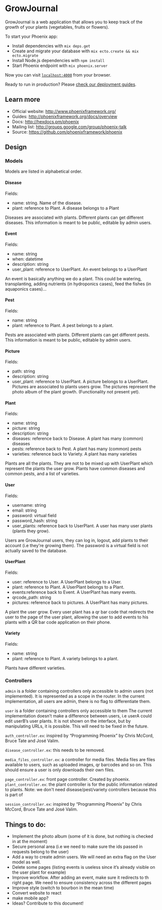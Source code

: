 # GrowJournal

GrowJournal is a web application that allows you to keep track
of the growth of your plants (vegetables, fruits or flowers).

To start your Phoenix app:

  * Install dependencies with `mix deps.get`
  * Create and migrate your database with `mix ecto.create && mix ecto.migrate`
  * Install Node.js dependencies with `npm install`
  * Start Phoenix endpoint with `mix phoenix.server`

Now you can visit [`localhost:4000`](http://localhost:4000) from your browser.

Ready to run in production? Please [check our deployment guides](http://www.phoenixframework.org/docs/deployment).

## Learn more

  * Official website: http://www.phoenixframework.org/
  * Guides: http://phoenixframework.org/docs/overview
  * Docs: http://hexdocs.pm/phoenix
  * Mailing list: http://groups.google.com/group/phoenix-talk
  * Source: https://github.com/phoenixframework/phoenix

## Design

### Models
Models are listed in alphabetical order.

#### Disease
Fields:
 * name: string. Name of the disease.
 * plant:  reference to Plant. A disease belongs to a Plant

Diseases are associated with plants. Different plants can get different
diseases. This information is meant to be public, editable by admin users.

#### Event
Fields:
 * name: string
 * when: datetime
 * description: string
 * user_plant: reference to UserPlant. An event belongs to a UserPlant

An event is basically anything we do a plant. This could be watering,
transplanting, adding nutrients (in hydroponics cases), feed the fishes
(in aquaponics cases)...

#### Pest
Fields:
 * name: string
 * plant: reference to Plant. A pest belongs to a plant.

Pests are associated with plants. Different plants can get different pests.
This information is meant to be public, editable by admin users.

#### Picture
Fields:
* path: string
* description: string
* user_plant: reference to UserPlant. A picture belongs to a UserPlant.
Pictures are associated to plants users grow. The pictures represent the photo
album of the plant growth. (Functionality not present yet).

#### Plant
Fields:
 * name: string
 * picture: string
 * description: string
 * diseases: reference back to Disease. A plant has many (common) diseases
 * pests: reference back to Pest. A plant has many (common) pests
 * varieties: reference back to Variety. A plant has many varieties

Plants are all the plants. They are not to be mixed up with UserPlant which
represent the plants the user grow. Plants have common diseases and common
pests, and a list of varieties.

#### User
Fields:
 * username: string
 * email: string
 * password: virtual field
 * password_hash: string
 * user_plants: reference back to UserPlant. A user has many user plants
   (plants they grow).

Users are GrowJournal users, they can log in, logout,
add plants to their account (i.e they're growing them).
The password is a virtual field is not actually saved to the database.

#### UserPlant
Fields:
 * user: reference to User. A UserPlant belongs to a User.
 * plant: reference to Plant. A UserPlant belongs to a Plant.
 * events:reference back to Event. A UserPlant has many events.
 * qrcode_path: string
 * pictures: reference back to pictures. A UserPlant has many pictures.

A plant the user grow. Every user plant has a qr bar code that redirects
the user to the page of the user plant, allowing the user to add events
to his plants with a QR bar code application on their phone.

#### Variety
Fields:
 * name: string
 * plant: reference to Plant. A variety belongs to a plant.

Plants have different varieties.


### Controllers

`admin` is a folder containing controllers only accessible to admin users (not implemented).
It is represented as a scope in the router.
In the current implementation, all users are admin, there is no flag to differentiate them.

`user` is a folder containing controllers only accessible to them
The current implementation doesn’t make a difference between users,
i.e userA could edit userB’s user plants. It is not shown on the interface, but by manipulating
URLs, it is possible. This will need to be fixed in the future.

`auth_controller.ex`: inspired by “Programming Phoenix” by Chris McCord, Bruce Tate and José Valim.

`disease_controller.ex`: this needs to be removed.

`media_files_controller.ex`: a controller for media files. Media files are files available to users,
such as uploaded images, qr barcodes and so on.
This should ensure a user is only downloads their own files.

`page_controller.ex`: front page controller. Created by phoenix.
`plant_controller.ex`: the plant controller is for the
public information related to plants.
Note: we don't need disease/pest/variety controllers because this is part of

`session_controller.ex`: inspired by “Programming Phoenix” by Chris McCord, Bruce Tate and José Valim.



## Things to do:

 * Implement the photo album (some of it is done, but nothing is checked in at the moment)
 * Secure personal area (i.e we need to make sure the ids passed in requests belong to the user)
 * Add a way to create admin users. We will need an extra flag on the User model as well.
 * Delete some pages (listing events is useless since it’s already visible on the user plant for example)
 * Improve workflow. After adding an event, make sure it redirects to th right page.
   We need to ensure consistency across the different pages
 * Improve style (switch to bourbon in the mean time)
 * Convert website to react
 * make mobile app?
 * Ideas? Contribute to this document!
